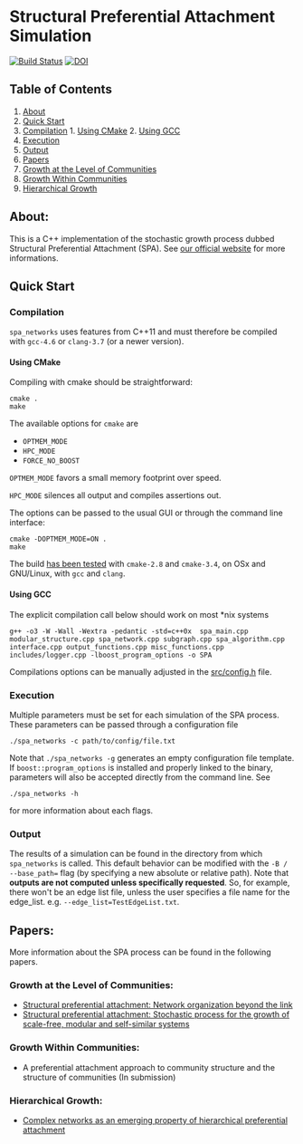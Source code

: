 # Structural Preferential Attachment Simulation
[![Build Status](https://travis-ci.org/spa-networks/spa.svg?branch=master)](https://travis-ci.org/spa-networks/spa) 
[![DOI](https://zenodo.org/badge/18575/spa-networks/spa.svg)](https://zenodo.org/badge/latestdoi/18575/spa-networks/spa)

## Table of Contents

1. [About](#about)
2. [Quick Start](#quick-start)
  1. [Compilation](#compilation)
    1. [Using CMake](#using-cmake)
    2. [Using GCC](#using-gcc)
  2. [Execution](#execution)
  3. [Output](#output)
3. [Papers](#papers)
  1. [Growth at the Level of Communities](#growth-at-the-level-of-communities)
  2. [Growth Within Communities](#growth-within-communities)
  3. [Hierarchical Growth](#hierarchical-growth)

## About:

This is a C++ implementation of the stochastic growth process dubbed Structural Preferential Attachment (SPA).
See [our official website](http://www.spa-networks.org/) for more informations.

## Quick Start

### Compilation


`spa_networks` uses features from C++11 and must therefore be compiled with `gcc-4.6` or `clang-3.7` (or a newer version).

#### Using CMake

Compiling with cmake should be straightforward:

    cmake .
    make

The available options for `cmake` are

* `OPTMEM_MODE`
* `HPC_MODE`
* `FORCE_NO_BOOST`

`OPTMEM_MODE` favors a small memory footprint over speed.

`HPC_MODE` silences all output and compiles assertions out.

The options can be passed to the usual GUI or through the command line interface:

    cmake -DOPTMEM_MODE=ON .
    make

The build [has been tested](https://travis-ci.org/spa-networks/spa) with `cmake-2.8` and `cmake-3.4`, on OSx and GNU/Linux, with `gcc` and `clang`.

#### Using GCC

The explicit compilation call below should work on most *nix systems

    g++ -o3 -W -Wall -Wextra -pedantic -std=c++0x  spa_main.cpp modular_structure.cpp spa_network.cpp subgraph.cpp spa_algorithm.cpp interface.cpp output_functions.cpp misc_functions.cpp includes/logger.cpp -lboost_program_options -o SPA

Compilations options can be manually adjusted in the [src/config.h](src/config.h.in) file.

### Execution

Multiple parameters must be set for each simulation of the SPA process.
These parameters can be passed through a configuration file 

    ./spa_networks -c path/to/config/file.txt

Note that `./spa_networks -g` generates an empty configuration file template.
If `boost::program_options` is installed and properly linked to the binary, parameters will also be accepted directly from the command line. See

    ./spa_networks -h 

for more information about each flags.

### Output

The results of a simulation can be found in the directory from which `spa_networks` is called.
This default behavior can be modified with the `-B / --base_path=` flag (by specifying a new absolute or relative path).
Note that **outputs are not computed unless specifically requested**.
So, for example, there won't be an edge list file, unless the user specifies a file name for the edge_list. e.g. `--edge_list=TestEdgeList.txt`.

## Papers:

More information about the SPA process can be found in the following papers.

### Growth at the Level of Communities:

* [Structural preferential attachment: Network organization beyond the link](http://arxiv.org/abs/1105.5980)
* [Structural preferential attachment: Stochastic process for the growth of scale-free, modular and self-similar systems](http://arxiv.org/abs/1109.0034)

### Growth Within Communities:

* A preferential attachment approach to community structure and the structure of communities (In submission)

### Hierarchical Growth:

* [Complex networks as an emerging property of hierarchical preferential attachment](http://arxiv.org/abs/1312.0171)
